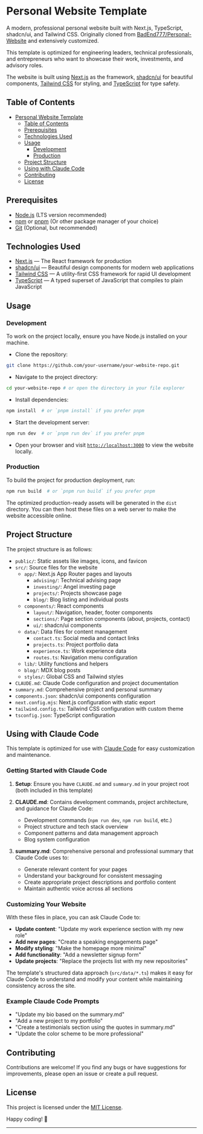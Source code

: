 # Personal Website Template

A modern, professional personal website built with Next.js, TypeScript, shadcn/ui, and Tailwind CSS. Originally cloned from [BadEnd777/Personal-Website](https://github.com/BadEnd777/Personal-Website) and extensively customized.

This template is optimized for engineering leaders, technical professionals, and entrepreneurs who want to showcase their work, investments, and advisory roles.

The website is built using [Next.js](https://nextjs.org/) as the framework, [shadcn/ui](https://ui.shadcn.com/) for beautiful components, [Tailwind CSS](https://tailwindcss.com/) for styling, and [TypeScript](https://www.typescriptlang.org/) for type safety.

## Table of Contents

-   [Personal Website Template](#personal-website-template)
    -   [Table of Contents](#table-of-contents)
    -   [Prerequisites](#prerequisites)
    -   [Technologies Used](#technologies-used)
    -   [Usage](#usage)
        -   [Development](#development)
        -   [Production](#production)
    -   [Project Structure](#project-structure)
    -   [Using with Claude Code](#using-with-claude-code)
    -   [Contributing](#contributing)
    -   [License](#license)

## Prerequisites

-   [Node.js](https://nodejs.org/) (LTS version recommended)
-   [npm](https://www.npmjs.com/) or [pnpm](https://pnpm.io/) (Or other package manager of your choice)
-   [Git](https://git-scm.com/) (Optional, but recommended)

## Technologies Used

-   [Next.js](https://nextjs.org/) — The React framework for production
-   [shadcn/ui](https://ui.shadcn.com/) — Beautiful design components for modern web applications
-   [Tailwind CSS](https://tailwindcss.com/) — A utility-first CSS framework for rapid UI development
-   [TypeScript](https://www.typescriptlang.org/) — A typed superset of JavaScript that compiles to plain JavaScript

## Usage

### Development

To work on the project locally, ensure you have Node.js installed on your machine.

-   Clone the repository:

```bash
git clone https://github.com/your-username/your-website-repo.git
```

-   Navigate to the project directory:

```bash
cd your-website-repo # or open the directory in your file explorer
```

-   Install dependencies:

```bash
npm install  # or `pnpm install` if you prefer pnpm
```

-   Start the development server:

```bash
npm run dev  # or `pnpm run dev` if you prefer pnpm
```

-   Open your browser and visit [`http://localhost:3000`](http://localhost:3000) to view the website locally.

### Production

To build the project for production deployment, run:

```bash
npm run build  # or `pnpm run build` if you prefer pnpm
```

The optimized production-ready assets will be generated in the `dist` directory. You can then host these files on a web server to make the website accessible online.

## Project Structure

The project structure is as follows:

-   `public/`: Static assets like images, icons, and favicon
-   `src/`: Source files for the website
    -   `app/`: Next.js App Router pages and layouts
        -   `advising/`: Technical advising page
        -   `investing/`: Angel investing page  
        -   `projects/`: Projects showcase page
        -   `blog/`: Blog listing and individual posts
    -   `components/`: React components
        -   `layout/`: Navigation, header, footer components
        -   `sections/`: Page section components (about, projects, contact)
        -   `ui/`: shadcn/ui components
    -   `data/`: Data files for content management
        -   `contact.ts`: Social media and contact links
        -   `projects.ts`: Project portfolio data
        -   `experience.ts`: Work experience data
        -   `routes.ts`: Navigation menu configuration
    -   `lib/`: Utility functions and helpers
    -   `blog/`: MDX blog posts
    -   `styles/`: Global CSS and Tailwind styles
-   `CLAUDE.md`: Claude Code configuration and project documentation
-   `summary.md`: Comprehensive project and personal summary
-   `components.json`: shadcn/ui components configuration
-   `next.config.mjs`: Next.js configuration with static export
-   `tailwind.config.ts`: Tailwind CSS configuration with custom theme
-   `tsconfig.json`: TypeScript configuration

## Using with Claude Code

This template is optimized for use with [Claude Code](https://claude.ai/code) for easy customization and maintenance. 

### Getting Started with Claude Code

1. **Setup**: Ensure you have `CLAUDE.md` and `summary.md` in your project root (both included in this template)

2. **CLAUDE.md**: Contains development commands, project architecture, and guidance for Claude Code:
   - Development commands (`npm run dev`, `npm run build`, etc.)
   - Project structure and tech stack overview
   - Component patterns and data management approach
   - Blog system configuration

3. **summary.md**: Comprehensive personal and professional summary that Claude Code uses to:
   - Generate relevant content for your pages
   - Understand your background for consistent messaging
   - Create appropriate project descriptions and portfolio content
   - Maintain authentic voice across all sections

### Customizing Your Website

With these files in place, you can ask Claude Code to:

- **Update content**: "Update my work experience section with my new role"
- **Add new pages**: "Create a speaking engagements page"  
- **Modify styling**: "Make the homepage more minimal"
- **Add functionality**: "Add a newsletter signup form"
- **Update projects**: "Replace the projects list with my new repositories"

The template's structured data approach (`src/data/*.ts`) makes it easy for Claude Code to understand and modify your content while maintaining consistency across the site.

### Example Claude Code Prompts

- "Update my bio based on the summary.md"
- "Add a new project to my portfolio"
- "Create a testimonials section using the quotes in summary.md"
- "Update the color scheme to be more professional"

## Contributing

Contributions are welcome! If you find any bugs or have suggestions for improvements, please open an issue or create a pull request.

## License

This project is licensed under the [MIT License](LICENSE).

Happy coding! 🚀

---
